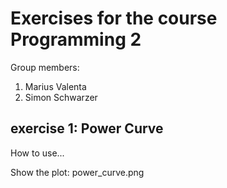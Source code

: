 # Exercises for the course Programming 2
Group members:
1. Marius Valenta
2. Simon Schwarzer

## exercise 1: Power Curve
How to use...

Show the plot:
power_curve.png